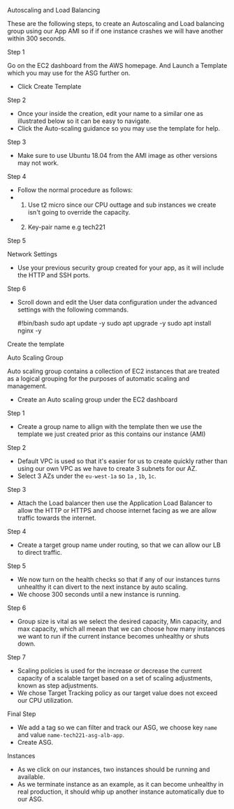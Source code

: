 Autoscaling and Load Balancing 

These are the following steps, to create an Autoscaling and Load balancing group using our App AMI so if if one instance crashes we will have another within
300 seconds. 

Step 1

Go on the EC2 dashboard from the AWS homepage. And Launch a Template which you may use for the ASG further on.

- Click Create Template

Step 2

- Once your inside the creation, edit your name to a similar one as illustrated below so it can be easy to navigate.
- Click the Auto-scaling guidance so you may use the template for help.

Step 3

- Make sure to use Ubuntu 18.04 from the AMI image as other versions may not work.

Step 4

- Follow the normal procedure as follows:
- 1. Use t2 micro since our CPU outtage and sub instances we create isn't going to override the capacity.
- 2. Key-pair name e.g tech221

Step 5

Network Settings

- Use your previous security group created for your app, as it will include the HTTP and SSH ports.

Step 6

- Scroll down and edit the User data configuration under the advanced settings with the following commands.

    #!bin/bash
    sudo apt update -y
    sudo apt upgrade -y
    sudo apt install nginx -y
    
 Create the template
 
 Auto Scaling Group 
 
 Auto scaling group contains a collection of EC2 instances that are treated as a logical grouping for the purposes of automatic scaling and management.

- Create an Auto scaling group under the EC2 dashboard 

Step 1 

- Create a group name to allign with the template then we use the template we just created prior as this contains our instance (AMI)

Step 2 

- Default VPC is used so that it's easier for us to create quickly rather than using our own VPC as we have to create 3 subnets for our AZ. 
- Select 3 AZs under the `eu-west-1a` so `1a` , `1b`, `1c`.

Step 3

- Attach the Load balancer then use the Application Load Balancer to allow the HTTP or HTTPS and choose internet facing as we are allow traffic towards
the internet. 

Step 4

- Create a target group name under routing, so that we can allow our LB to direct traffic.

Step 5 

- We now turn on the health checks so that if any of our instances turns unhealthy it can divert to the next instance by auto scaling.
- We choose 300 seconds until a new instance is running. 

Step 6

- Group size is vital as we select the desired capacity, Min capacity, and max capacity, which all meean that we can choose how many instances we want to 
run if the current instance becomes unhealthy or shuts down.

Step 7

- Scaling policies is used for the increase or decrease the current capacity of a scalable target based on a set of scaling adjustments, known as step adjustments.
- We chose Target Tracking policy as our target value does not exceed our CPU utilization.

Final Step

- We add a tag so we can filter and track our ASG, we choose key `name` and value `name-tech221-asg-alb-app`.
- Create ASG. 

Instances 

- As we click on our instances, two instances should be running and available.
- As we terminate instance as an example, as it can become unhealthy in real production, it should whip up another instance automatically due to our ASG.
